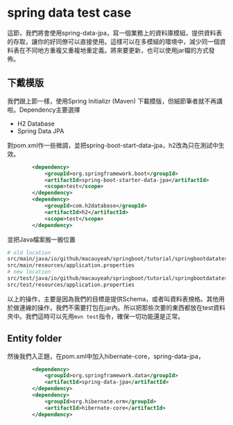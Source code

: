 # spring data test case

這節，我們將會使用spring-data-jpa，寫一個業務上的資料庫模組，提供資料表的存取，讓你的好同僚可以直接使用。這樣可以在多模組的環境中，減少同一個資料表在不同地方重複又重複地重定義。將來要更新，也可以使用jar檔的方式發佈。

## 下戴模版
我們跟上節一樣，使用Spring Initializr (Maven) 下載模版，但細節筆者就不再講啦。Dependency主要選擇
- H2 Database
- Spring Data JPA

對pom.xml作一些微調，並把spring-boot-start-data-jpa，h2改為只在測試中生效。
```xml
		<dependency>
			<groupId>org.springframework.boot</groupId>
			<artifactId>spring-boot-starter-data-jpa</artifactId>
			<scope>test</scope>
		</dependency>
        <dependency>
			<groupId>com.h2database</groupId>
			<artifactId>h2</artifactId>
			<scope>test</scope>
		</dependency>
```

並把Java檔案搬一搬位置

```bash
# old location
src/main/java/io/github/macauyeah/springboot/tutorial/springbootdatatest/SpringBootDataTestApplication.java
src/main/resources/application.properties
# new location
src/test/java/io/github/macauyeah/springboot/tutorial/springbootdatatest/SpringBootDataTestApplication.java
src/test/resources/application.properties
```

以上的操作，主要是因為我們的目標是提供Schema，或者叫資料表規格。其他用於做連線的操作，我們不需要打包在jar內。所以把那些次要的東西都放在test資料夾中。我們這時可以先用```mvn test```指令，確保一切功能還是正常。

## Entity folder
然後我們入正題，在pom.xml中加入hibernate-core，spring-data-jpa，
```xml
        <dependency>
			<groupId>org.springframework.data</groupId>
			<artifactId>spring-data-jpa</artifactId>
		</dependency>
        <dependency>
			<groupId>org.hibernate.orm</groupId>
			<artifactId>hibernate-core</artifactId>
		</dependency>
```